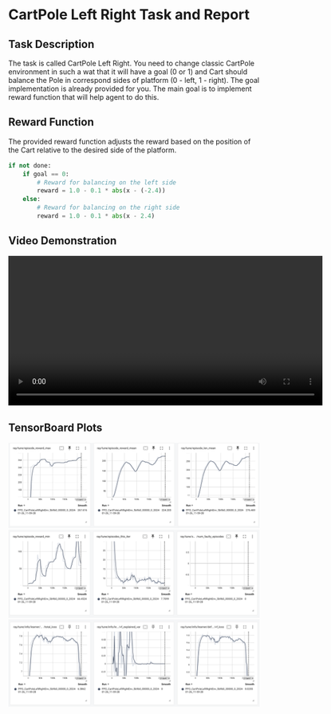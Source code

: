# CartPole Left Right Task and Report

## Task Description

The task is called CartPole Left Right. You need to change classic CartPole environment in such a wat that it will have a goal (0 or 1) and Cart should balance the Pole in correspond sides of platform (0 - left, 1 - right). The goal implementation is already provided for you. The main goal is to implement reward function that will help agent to do this.

## Reward Function

The provided reward function adjusts the reward based on the position of the Cart relative to the desired side of the platform.

```python
if not done:
    if goal == 0:
        # Reward for balancing on the left side
        reward = 1.0 - 0.1 * abs(x - (-2.4))
    else:
        # Reward for balancing on the right side
        reward = 1.0 - 0.1 * abs(x - 2.4)
```

## Video Demonstration
<video width="630" height="300" src="https://github.com/kdeviatiarova/evolcomp/blob/9d78612f28b6d10712e77b3b8e7ca3aef79005ea/rl_task_cartpole/rendered_video.mp4"></video>


## TensorBoard Plots
![1](1.png)
![2](2.png)
![3](3.png)

